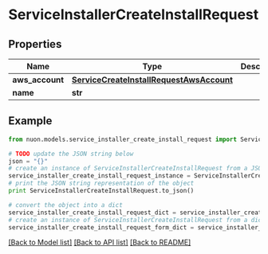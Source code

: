 # ServiceInstallerCreateInstallRequest


## Properties

Name | Type | Description | Notes
------------ | ------------- | ------------- | -------------
**aws_account** | [**ServiceCreateInstallRequestAwsAccount**](ServiceCreateInstallRequestAwsAccount.md) |  | 
**name** | **str** |  | 

## Example

```python
from nuon.models.service_installer_create_install_request import ServiceInstallerCreateInstallRequest

# TODO update the JSON string below
json = "{}"
# create an instance of ServiceInstallerCreateInstallRequest from a JSON string
service_installer_create_install_request_instance = ServiceInstallerCreateInstallRequest.from_json(json)
# print the JSON string representation of the object
print ServiceInstallerCreateInstallRequest.to_json()

# convert the object into a dict
service_installer_create_install_request_dict = service_installer_create_install_request_instance.to_dict()
# create an instance of ServiceInstallerCreateInstallRequest from a dict
service_installer_create_install_request_form_dict = service_installer_create_install_request.from_dict(service_installer_create_install_request_dict)
```
[[Back to Model list]](../README.md#documentation-for-models) [[Back to API list]](../README.md#documentation-for-api-endpoints) [[Back to README]](../README.md)



